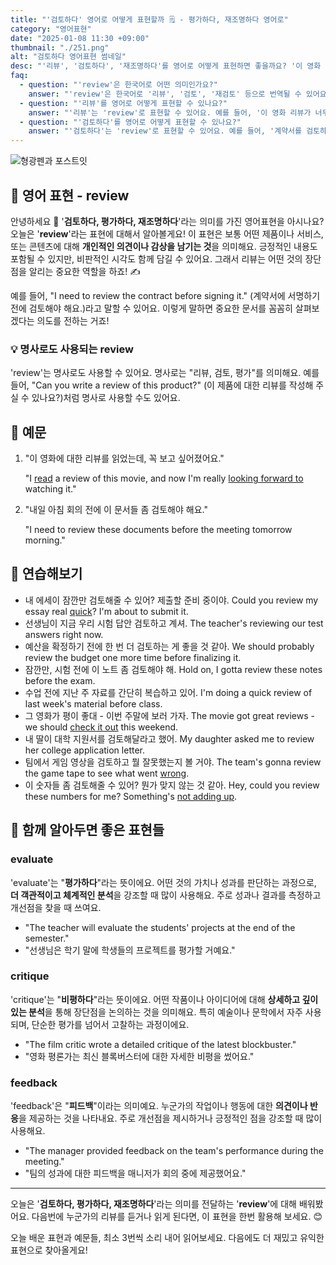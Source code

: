 ```yaml
---
title: "'검토하다' 영어로 어떻게 표현할까 🗒️ - 평가하다, 재조명하다 영어로"
category: "영어표현"
date: "2025-01-08 11:30 +09:00"
thumbnail: "./251.png"
alt: "검토하다 영어표현 썸네일"
desc: "'리뷰', '검토하다', '재조명하다'를 영어로 어떻게 표현하면 좋을까요? '이 영화 리뷰가 너무 재밌어', '계약서를 검토하는 중이야' 등을 영어로 표현하는 법을 배워봅시다. 다양한 예문을 통해서 연습하고 본인의 표현으로 만들어 보세요."
faq:
  - question: "'review'은 한국어로 어떤 의미인가요?"
    answer: "'review'은 한국어로 '리뷰', '검토', '재검토' 등으로 번역될 수 있어요. 어떤 것에 대해 평가하거나 되돌아보는 과정을 나타내는 표현이에요."
  - question: "'리뷰'를 영어로 어떻게 표현할 수 있나요?"
    answer: "'리뷰'는 'review'로 표현할 수 있어요. 예를 들어, '이 영화 리뷰가 너무 재밌어'는 'This movie review is so interesting'으로 말할 수 있어요."
  - question: "'검토하다'를 영어로 어떻게 표현할 수 있나요?"
    answer: "'검토하다'는 'review'로 표현할 수 있어요. 예를 들어, '계약서를 검토하는 중이야'는 'I'm in the process of reviewing the contract'로 말할 수 있어요."
---
```


![형광펜과 포스트잇](./251-1.jpg)

## 🌟 영어 표현 - review

안녕하세요 👋 '**검토하다, 평가하다, 재조명하다**'라는 의미를 가진 영어표현을 아시나요? 오늘은 '**review**'라는 표현에 대해서 알아볼게요! 이 표현은 보통 어떤 제품이나 서비스, 또는 콘텐츠에 대해 **개인적인 의견이나 감상을 남기는 것**을 의미해요. 긍정적인 내용도 포함될 수 있지만, 비판적인 시각도 함께 담길 수 있어요. 그래서 리뷰는 어떤 것의 장단점을 알리는 중요한 역할을 하죠! ✍️

예를 들어, "I need to review the contract before signing it." (계약서에 서명하기 전에 검토해야 해요.)라고 말할 수 있어요. 이렇게 말하면 중요한 문서를 꼼꼼히 살펴보겠다는 의도를 전하는 거죠!

### 💡 명사로도 사용되는 review

'review'는 명사로도 사용할 수 있어요. 명사로는 "리뷰, 검토, 평가"를 의미해요. 예를 들어, "Can you write a review of this product?" (이 제품에 대한 리뷰를 작성해 주실 수 있나요?)처럼 명사로 사용할 수도 있어요.

## 📖 예문

1. "이 영화에 대한 리뷰를 읽었는데, 꼭 보고 싶어졌어요."

   "I [read](/blog/in-english/436.read/) a review of this movie, and now I'm really [looking forward to](/blog/in-english/224.look-forward-to/) watching it."

2. "내일 아침 회의 전에 이 문서들 좀 검토해야 해요."

   "I need to review these documents before the meeting tomorrow morning."

## 💬 연습해보기

<ul data-interactive-list>
  <li data-interactive-item>
    <span data-toggler>내 에세이 잠깐만 검토해줄 수 있어? 제출할 준비 중이야.</span>
    <span data-answer>Could you review my essay real <a href="/blog/in-english/439.quick/">quick</a>? I'm about to submit it.</span>
  </li>
  <li data-interactive-item>
    <span data-toggler>선생님이 지금 우리 시험 답안 검토하고 계셔.</span>
    <span data-answer>The teacher's reviewing our test answers right now.</span>
  </li>
  <li data-interactive-item>
    <span data-toggler>예산을 확정하기 전에 한 번 더 검토하는 게 좋을 것 같아.</span>
    <span data-answer>We should probably review the budget one more time before finalizing it.</span>
  </li>
  <li data-interactive-item>
    <span data-toggler>잠깐만, 시험 전에 이 노트 좀 검토해야 해.</span>
    <span data-answer>Hold on, I gotta review these notes before the exam.</span>
  </li>
  <li data-interactive-item>
    <span data-toggler>수업 전에 지난 주 자료를 간단히 복습하고 있어.</span>
    <span data-answer>I'm doing a quick review of last week's material before class.</span>
  </li>
  <li data-interactive-item>
    <span data-toggler>그 영화가 평이 좋대 - 이번 주말에 보러 가자.</span>
    <span data-answer>The movie got great reviews - we should <a href="/blog/in-english/104check-out/">check it out</a> this weekend.</span>
  </li>
  <li data-interactive-item>
    <span data-toggler>내 딸이 대학 지원서를 검토해달라고 했어.</span>
    <span data-answer>My daughter asked me to review her college application letter.</span>
  </li>
  <li data-interactive-item>
    <span data-toggler>팀에서 게임 영상을 검토하고 뭘 잘못했는지 볼 거야.</span>
    <span data-answer>The team's gonna review the game tape to see what went <a href="/blog/in-english/316.wrong/">wrong</a>.</span>
  </li>
  <li data-interactive-item>
    <span data-toggler>이 숫자들 좀 검토해줄 수 있어? 뭔가 맞지 않는 것 같아.</span>
    <span data-answer>Hey, could you review these numbers for me? Something's <a href="/blog/vocab-1/013.do-not-add-up/">not adding up</a>.</span>
  </li>
</ul>

## 🤝 함께 알아두면 좋은 표현들

### evaluate

'evaluate'는 "**평가하다**"라는 뜻이에요. 어떤 것의 가치나 성과를 판단하는 과정으로, **더 객관적이고 체계적인 분석**을 강조할 때 많이 사용해요. 주로 성과나 결과를 측정하고 개선점을 찾을 때 쓰여요.

- "The teacher will evaluate the students' projects at the end of the semester."
- "선생님은 학기 말에 학생들의 프로젝트를 평가할 거예요."

### critique

'critique'는 "**비평하다**"라는 뜻이에요. 어떤 작품이나 아이디어에 대해 **상세하고 깊이 있는 분석**을 통해 장단점을 논의하는 것을 의미해요. 특히 예술이나 문학에서 자주 사용되며, 단순한 평가를 넘어서 고찰하는 과정이에요.

- "The film critic wrote a detailed critique of the latest blockbuster."
- "영화 평론가는 최신 블록버스터에 대한 자세한 비평을 썼어요."

### feedback

'feedback'은 "**피드백**"이라는 의미예요. 누군가의 작업이나 행동에 대한 **의견이나 반응**을 제공하는 것을 나타내요. 주로 개선점을 제시하거나 긍정적인 점을 강조할 때 많이 사용해요.

- "The manager provided feedback on the team's performance during the meeting."
- "팀의 성과에 대한 피드백을 매니저가 회의 중에 제공했어요."

---

오늘은 '**검토하다, 평가하다, 재조명하다**'라는 의미를 전달하는 '**review**'에 대해 배워봤어요. 다음번에 누군가의 리뷰를 듣거나 읽게 된다면, 이 표현을 한번 활용해 보세요. 😊

오늘 배운 표현과 예문들, 최소 3번씩 소리 내어 읽어보세요. 다음에도 더 재밌고 유익한 표현으로 찾아올게요!
